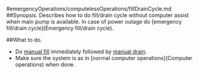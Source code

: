 #emergencyOperations/computelessOperations/fillDrainCycle.md
##Synopsis.
Describes how to do fill/drain cycle without computer assist when main pump is available. In case of power outage do [emergency fill/drain cycle](Emergency fill/drain cycle).

##What to do.
* Do [manual fill](manual/fill) immediately followed by [manual drain](manual/drain).
* Make sure the system is as in [normal computer operations](Computer operations) when done.